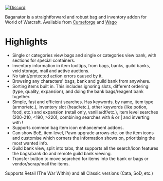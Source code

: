 [![Discord](https://shields.io/badge/discord-comment-lightblue?logo=discord&style=for-the-badge)](https://discord.gg/TtSN6DxSky)

Baganator is a straightforward and robust bag and inventory addon for World of Warcraft. Available from [Curseforge](https://www.curseforge.com/wow/addons/baganator) and [Wago](https://addons.wago.io/addons/baganator/)

# Highlights

*   Single or categories view bags and single or categories view bank, with sections for special containers.
*   Inventory information in item tooltips, from bags, banks, guild banks, void storage, mail and active auctions.
*   No taint/protected action errors caused by it.
*   Browsing any characters' bags, bank and guild bank from anywhere.
*   Sorting items built in. This includes ignoring slots, different ordering (type, quality, expansion), and doing the bank bags/reagent bank together.
*   Simple, fast and efficient searches. Has keywords, by name, item type (armor/etc.), inventory slot (head/etc.), other keywords (like potion, food, etc.) and expansion (retail only, vanilla/df/etc.), item level searches (200-210, <190, >220), combining searches with & or | and inverting with !
*   Supports common bag item icon enhancement addons.
*   Can show BoE, item level, Pawn upgrade arrows etc. on the item icons and customise which corners the information shows on, prioritising the most wanted info.
*   Guild bank view, split into tabs, that supports all the search/icon features the bags/bank do and remote guild bank viewing.
*   Transfer button to move searched for items into the bank or bags or vendor/scrap/mail the items.

Supports Retail (The War Within) and all Classic versions (Cata, SoD, etc.)
